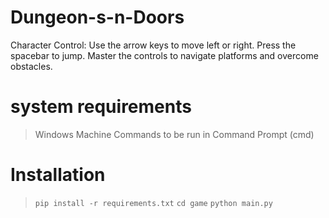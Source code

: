 # Dungeon-s-n-Doors

Character Control: Use the arrow keys to move left or right. Press the spacebar to jump. Master the controls to navigate platforms and overcome obstacles.

# system requirements

> Windows Machine
> Commands to be run in Command Prompt (cmd)

# Installation
> `pip install -r requirements.txt`
> `cd game`
> `python main.py`
